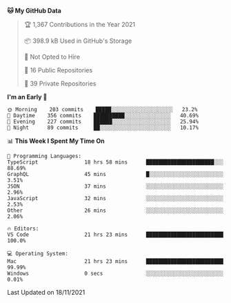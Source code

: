 <!--START_SECTION:waka-->
**🐱 My GitHub Data** 

> 🏆 1,367 Contributions in the Year 2021
 > 
> 📦 398.9 kB Used in GitHub's Storage 
 > 
> 🚫 Not Opted to Hire
 > 
> 📜 16 Public Repositories 
 > 
> 🔑 39 Private Repositories  
 > 
**I'm an Early 🐤** 

```text
🌞 Morning    203 commits    █████░░░░░░░░░░░░░░░░░░░░   23.2% 
🌆 Daytime    356 commits    ██████████░░░░░░░░░░░░░░░   40.69% 
🌃 Evening    227 commits    ██████░░░░░░░░░░░░░░░░░░░   25.94% 
🌙 Night      89 commits     ██░░░░░░░░░░░░░░░░░░░░░░░   10.17%

```


📊 **This Week I Spent My Time On** 

```text
💬 Programming Languages: 
TypeScript               18 hrs 58 mins      ██████████████████████░░░   88.69% 
GraphQL                  45 mins             █░░░░░░░░░░░░░░░░░░░░░░░░   3.51% 
JSON                     37 mins             ░░░░░░░░░░░░░░░░░░░░░░░░░   2.96% 
JavaScript               32 mins             ░░░░░░░░░░░░░░░░░░░░░░░░░   2.53% 
Other                    26 mins             ░░░░░░░░░░░░░░░░░░░░░░░░░   2.06%

🔥 Editors: 
VS Code                  21 hrs 23 mins      █████████████████████████   100.0%

💻 Operating System: 
Mac                      21 hrs 23 mins      █████████████████████████   99.99% 
Windows                  0 secs              ░░░░░░░░░░░░░░░░░░░░░░░░░   0.01%

```


 Last Updated on 18/11/2021
<!--END_SECTION:waka-->

